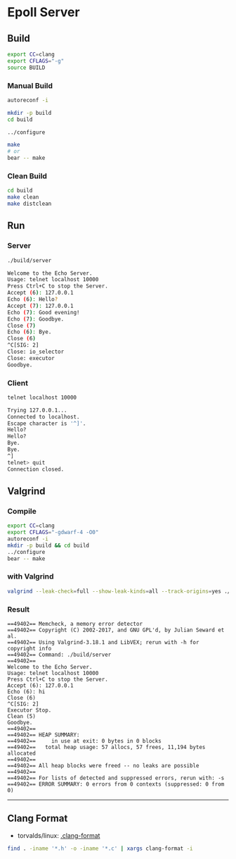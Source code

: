 # Epoll Server

## Build

```bash
export CC=clang
export CFLAGS="-g"
source BUILD
```

### Manual Build

```bash
autoreconf -i
```

```bash
mkdir -p build
cd build
```

```bash
../configure
```

```bash
make
# or
bear -- make
```

### Clean Build

```bash
cd build
make clean
make distclean
```

## Run

### Server

```bash
./build/server
```

```bash
Welcome to the Echo Server.
Usage: telnet localhost 10000
Press Ctrl+C to stop the Server.
Accept (6): 127.0.0.1
Echo (6): Hello?
Accept (7): 127.0.0.1
Echo (7): Good evening!
Echo (7): Goodbye.
Close (7)
Echo (6): Bye.
Close (6)
^C[SIG: 2]
Close: io_selector
Close: executor
Goodbye.
```

### Client

```bash
telnet localhost 10000
```

```bash
Trying 127.0.0.1...
Connected to localhost.
Escape character is '^]'.
Hello?
Hello?
Bye.
Bye.
^]
telnet> quit
Connection closed.
```

## Valgrind

### Compile

```bash
export CC=clang
export CFLAGS="-gdwarf-4 -O0"
autoreconf -i
mkdir -p build && cd build
../configure
bear -- make
```

### with Valgrind

```bash
valgrind --leak-check=full --show-leak-kinds=all --track-origins=yes ./build/server
```

### Result

```log
==49402== Memcheck, a memory error detector
==49402== Copyright (C) 2002-2017, and GNU GPL'd, by Julian Seward et al.
==49402== Using Valgrind-3.18.1 and LibVEX; rerun with -h for copyright info
==49402== Command: ./build/server
==49402==
Welcome to the Echo Server.
Usage: telnet localhost 10000
Press Ctrl+C to stop the Server.
Accept (6): 127.0.0.1
Echo (6): hi
Close (6)
^C[SIG: 2]
Executor Stop.
Clean (5)
Goodbye.
==49402==
==49402== HEAP SUMMARY:
==49402==     in use at exit: 0 bytes in 0 blocks
==49402==   total heap usage: 57 allocs, 57 frees, 11,194 bytes allocated
==49402==
==49402== All heap blocks were freed -- no leaks are possible
==49402==
==49402== For lists of detected and suppressed errors, rerun with: -s
==49402== ERROR SUMMARY: 0 errors from 0 contexts (suppressed: 0 from 0)
```

---

## Clang Format

- torvalds/linux: [.clang-format](https://github.com/torvalds/linux/blob/master/.clang-format)

```bash
find . -iname '*.h' -o -iname '*.c' | xargs clang-format -i
```

